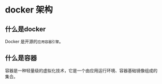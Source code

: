 # docker 架构



## 什么是docker

Docker 是开源的`应用容器引擎`。

## 什么是容器

容器是一种轻量级的虚拟化技术，它是一个由应用运行环境、容器基础镜像组成的集合。  



